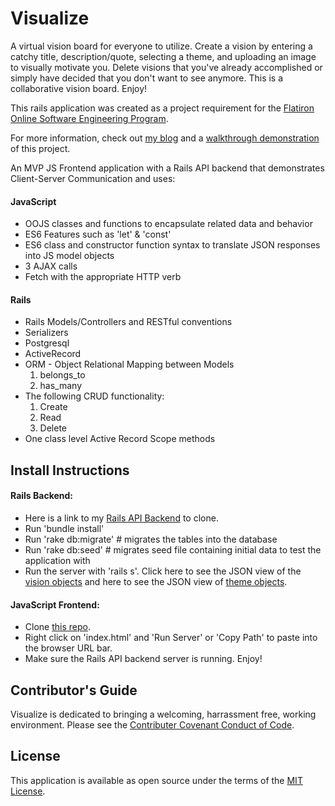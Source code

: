 <h1>Visualize</h1>

A virtual vision board for everyone to utilize. Create a vision by entering a catchy title, description/quote, selecting a theme, and uploading an image to visually motivate you. Delete visions that you've already accomplished or simply have decided that you don't want to see anymore. This is a collaborative vision board. Enjoy!

This rails application was created as a project requirement for the <a href="https://flatironschool.com/career-courses/coding-bootcamp/online">Flatiron Online Software Engineering Program</a>.

For more information, check out <a href="https://gracenak.medium.com/understanding-dom-and-the-three-pillars-df6d7675c662">my blog</a> and a <a href="https://youtu.be/fSHWiUSIuUU">walkthrough demonstration</a> of this project.

An MVP JS Frontend application with a Rails API backend that demonstrates Client-Server Communication and uses:
<h4>JavaScript</h4>
<ul>
    <li> OOJS classes and functions to encapsulate related data and behavior
    <li> ES6 Features such as 'let' & 'const'
    <li> ES6 class and constructor function syntax to translate JSON responses into JS model objects
    <li> 3 AJAX calls
    <li> Fetch with the appropriate HTTP verb
</ul>
<h4>Rails</h4>
<ul>
    <li> Rails Models/Controllers and RESTful conventions 
    <li> Serializers
    <li> Postgresql
    <li> ActiveRecord
    <li> ORM - Object Relational Mapping between Models
        <ol> 
            <li>belongs_to
            <li>has_many
        </ol>
    <li> The following CRUD functionality:
        <ol>
            <li>Create
            <li>Read
            <li>Delete
        </ol>
    <li> One class level Active Record Scope methods
</ul>

<h2>Install Instructions</h2>
<h4>Rails Backend:</h4>
<ul>
    <li> Here is a link to my <a href="https://github.com/gracenak/visualize_backend.git">Rails API Backend</a> to clone.
    <li> Run 'bundle install'
    <li> Run 'rake db:migrate' # migrates the tables into the database
    <li> Run 'rake db:seed'    # migrates seed file containing initial data to test the application with
    <li> Run the server with 'rails s'. Click here to see the JSON view of the <a href="http://localhost:3000/api/v1/visions">vision objects</a> and here to see the JSON view of <a href="http://localhost:3000/api/v1/themes">theme objects</a>.
</ul>

<h4>JavaScript Frontend: </h4>
<ul> 
    <li> Clone <a href="https://github.com/gracenak/visualize_frontend.git">this repo</a>.
    <li> Right click on 'index.html' and 'Run Server' or 'Copy Path' to paste into the browser URL bar.
    <li> Make sure the Rails API backend server is running. Enjoy!
</ul>


<h2>Contributor's Guide </h2>
Visualize is dedicated to bringing a welcoming, harrassment free, working environment. Please see the <a href="https://www.contributor-covenant.org/version/2/0/code_of_conduct/">Contributer Covenant Conduct of Code</a>.

<h2>License</h2>
This application is available as open source under the terms of the <a href="https://opensource.org/licenses/MIT">MIT License</a>.

